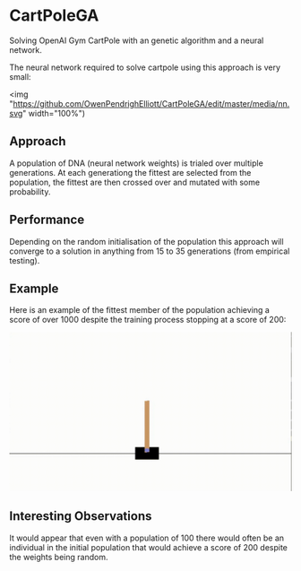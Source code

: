 # CartPoleGA
Solving OpenAI Gym CartPole with an genetic algorithm and a neural network.

The neural network required to solve cartpole using this approach is very small:

<img "https://github.com/OwenPendrighElliott/CartPoleGA/edit/master/media/nn.svg" width="100%")

## Approach

A population of DNA (neural network weights) is trialed over multiple generations. At each generationg the fittest are selected from the population, the fittest are then crossed over and mutated with some probability.

## Performance 

Depending on the random initialisation of the population this approach will converge to a solution in anything from 15 to 35 generations (from empirical testing).

## Example

Here is an example of the fittest member of the population achieving a score of over 1000 despite the training process stopping at a score of 200:

![](media/CartPole1000.gif)

## Interesting Observations

It would appear that even with a population of 100 there would often be an individual in the initial population that would achieve a score of 200 despite the weights being random.
